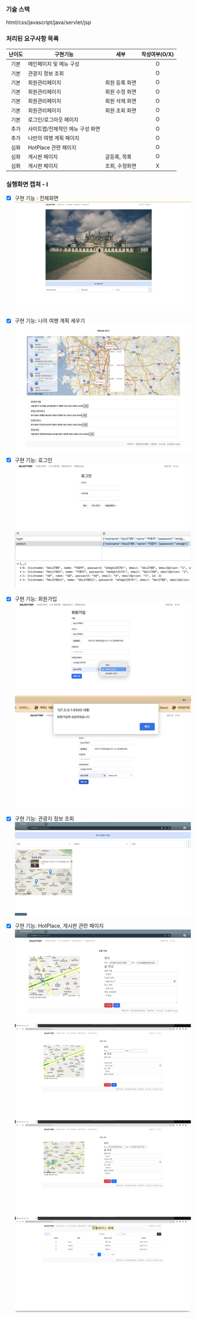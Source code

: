 ### 기술 스택
html/css/javascript/java/servlet/jsp

### 처리된 요구사항 목록
  
|난이도|구현기능|세부|작성여부(O/X)|
|:---:|---|---|:---:|
|기본|메인페이지 및 메뉴 구성||O|
|기본|관광지 정보 조회||O|
|기본|회원관리페이지|회원 등록 화면|O|
|기본|회원관리페이지|회원 수정 화면|O|
|기본|회원관리페이지|회원 삭제 화면|O|
|기본|회원관리페이지|회원 조회 화면|O|
|기본|로그인/로그아웃 페이지||O|
|추가|사이트맵/전체적인 메뉴 구성 화면||O|
|추가|나만의 여행 계획 페이지||O|
|심화|HotPlace 관련 페이지||O|
|심화|게시판 페이지|글등록, 목록|O|
|심화|게시판 페이지|조회, 수정화면|X|


### 실행화면 캡쳐 - l
- [x] 구현 기능 : 전체화면 
![실행화면캡쳐](./WebContent/docs/%EC%A0%84%EC%B2%B4%ED%99%94%EB%A9%B4.png)
- [x] 구현 기능: 나의 여행 계획 세우기
![실행화면캡쳐](./WebContent/docs/%EC%97%AC%ED%96%89%EA%B3%84%ED%9A%8D%EC%84%B8%EC%9A%B0%EA%B8%B0.png)
- [x] 구현 기능: 로그인
![실행화면캡쳐](./WebContent/docs/%EB%A1%9C%EA%B7%B8%EC%9D%B8.png)
![실행화면캡쳐](./WebContent/docs/%EB%A1%9C%EA%B7%B8%EC%9D%B82.png)
- [x] 구현 기능: 회원가입
![실행화면캡쳐](./WebContent/docs/%ED%9A%8C%EC%9B%90%EA%B0%80%EC%9E%851.png)
![실행화면캡쳐](./WebContent/docs/%ED%9A%8C%EC%9B%90%EA%B0%80%EC%9E%852.png)
- [x] 구현 기능: 관광지 정보 조회
![실행화면캡쳐](./WebContent/docs/%EA%B4%80%EA%B4%91%EC%A7%80%20%EC%A0%95%EB%B3%B4%20%EC%A1%B0%ED%9A%8C.png)
- [x] 구현 기능: HotPlace, 게시판 관련 페이지
![실행화면캡쳐](./WebContent/docs/HotPlace.png)
![실행화면캡쳐](./WebContent/docs/hotPlace1.png)
![실행화면캡쳐](./WebContent/docs/hotPlace2.png)
![실행화면캡쳐](./WebContent/docs/hotPlaceList.png)



